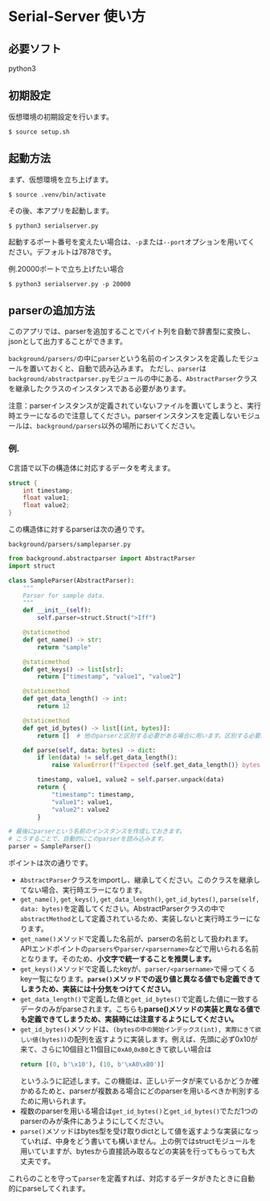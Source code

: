 # Serial-Server 使い方

## 必要ソフト

python3

## 初期設定

仮想環境の初期設定を行います。

```shell
$ source setup.sh
```

## 起動方法

まず、仮想環境を立ち上げます。

```shell
$ source .venv/bin/activate
```

その後、本アプリを起動します。

```shell
$ python3 serialserver.py
```

起動するポート番号を変えたい場合は、`-p`または`--port`オプションを用いてください。デフォルトは7878です。

例.20000ポートで立ち上げたい場合

```shell
$ python3 serialserver.py -p 20000
```

## parserの追加方法

このアプリでは、parserを追加することでバイト列を自動で辞書型に変換し、jsonとして出力することができます。

`background/parsers/`の中に`parser`という名前のインスタンスを定義したモジュールを置いておくと、自動で読み込みます。
ただし、`parser`は`background/abstractparser.py`モジュールの中にある、`AbstractParser`クラスを継承したクラスのインスタンスである必要があります。

注意：parserインスタンスが定義されていないファイルを置いてしまうと、実行時エラーになるので注意してください。parserインスタンスを定義しないモジュールは、`background/parsers`以外の場所においてください。

### 例.

C言語で以下の構造体に対応するデータを考えます。

```c
struct {
    int timestamp;
    float value1;
    float value2;
}
```

この構造体に対するparserは次の通りです。

`background/parsers/sampleparser.py`

```python
from background.abstractparser import AbstractParser
import struct

class SampleParser(AbstractParser):
    """
    Parser for sample data.
    """
    def __init__(self):
        self.parser=struct.Struct(">Iff")

    @staticmethod
    def get_name() -> str:
        return "sample"

    @staticmethod
    def get_keys() -> list[str]:
        return ["timestamp", "value1", "value2"]

    @staticmethod
    def get_data_length() -> int:
        return 12

    @staticmethod
    def get_id_bytes() -> list[(int, bytes)]:
        return []  # 他のparserと区別する必要がある場合に用います。区別する必要がない場合は、このように空のlistを返すようにしてください。（メソッドを定義しないとエラーになります）

    def parse(self, data: bytes) -> dict:
        if len(data) != self.get_data_length():
            raise ValueError(f"Expected {self.get_data_length()} bytes, got {len(data)} bytes")

        timestamp, value1, value2 = self.parser.unpack(data)
        return {
            "timestamp": timestamp,
            "value1": value1,
            "value2": value2
        }

# 最後にparserという名前のインスタンスを作成しておきます。
# こうすることで、自動的にこのparserを読み込みます。
parser = SampleParser()
```

ポイントは次の通りです。

- `AbstractParser`クラスをimportし、継承してください。このクラスを継承してない場合、実行時エラーになります。
- `get_name()`, `get_keys()`, `get_data_length()`, `get_id_bytes()`, `parse(self, data: bytes)`を定義してください。AbstractParserクラスの中で`abstractMethod`として定義されているため、実装しないと実行時エラーになります。
- `get_name()`メソッドで定義した名前が、parserの名前として扱われます。APIエンドポイントの`parsers`や`parser/<parsername>`などで用いられる名前となります。そのため、**小文字で統一することを推奨します。**
- `get_keys()`メソッドで定義したkeyが、`parser/<parsername>`で帰ってくるkey一覧になります。**`parse()`メソッドでの返り値と異なる値でも定義できてしまうため、実装には十分気をつけてください。**
- `get_data_length()`で定義した値と`get_id_bytes()`で定義した値に一致するデータのみがparseされます。こちらも**parse()メソッドの実装と異なる値でも定義できてしまうため、実装時には注意するようにしてください。**
- `get_id_bytes()`メソッドは、`(bytesの中の開始インデックス(int), 実際にきて欲しい値(bytes))`の配列を返すように実装します。例えば、先頭に必ず0x10が来て、さらに10個目と11個目に`0xA0`,`0xB0`ときて欲しい場合は
  ```python
  return [(0, b'\x10'), (10, b'\xA0\xB0')]
  ```
  というふうに記述します。この機能は、正しいデータが来ているかどうか確かめるためと、parserが複数ある場合にどのparserを用いるべきか判別するために用いられます。
- 複数のparserを用いる場合は`get_id_bytes()`と`get_id_bytes()`でただ1つのparserのみが条件にあうようにしてください。
- `parse()`メソッドはbytes型を受け取りdictとして値を返すような実装になっていれば、中身をどう書いても構いません。上の例ではstructモジュールを用いていますが、bytesから直接読み取るなどの実装を行ってもらっても大丈夫です。

これらのことを守って`parser`を定義すれば、対応するデータがきたときに自動的にparseしてくれます。
